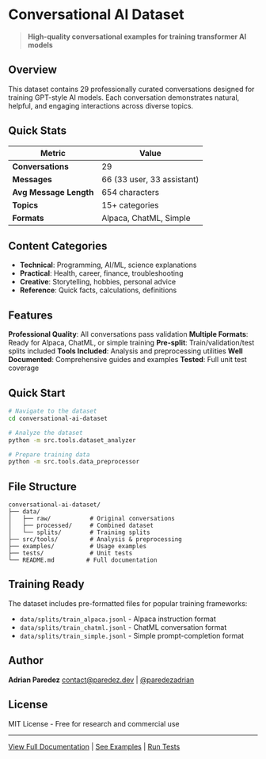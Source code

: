 # Conversational AI Dataset

> **High-quality conversational examples for training transformer AI models**

## Overview

This dataset contains 29 professionally curated conversations designed for training GPT-style AI models. Each conversation demonstrates natural, helpful, and engaging interactions across diverse topics.

## Quick Stats

| Metric | Value |
|--------|-------|
| **Conversations** | 29 |
| **Messages** | 66 (33 user, 33 assistant) |
| **Avg Message Length** | 654 characters |
| **Topics** | 15+ categories |
| **Formats** | Alpaca, ChatML, Simple |

## Content Categories

- **Technical**: Programming, AI/ML, science explanations
- **Practical**: Health, career, finance, troubleshooting
- **Creative**: Storytelling, hobbies, personal advice
- **Reference**: Quick facts, calculations, definitions

## Features

**Professional Quality**: All conversations pass validation
**Multiple Formats**: Ready for Alpaca, ChatML, or simple training
**Pre-split**: Train/validation/test splits included
**Tools Included**: Analysis and preprocessing utilities
**Well Documented**: Comprehensive guides and examples
**Tested**: Full unit test coverage

## Quick Start

```bash
# Navigate to the dataset
cd conversational-ai-dataset

# Analyze the dataset
python -m src.tools.dataset_analyzer

# Prepare training data
python -m src.tools.data_preprocessor
```

## File Structure

```
conversational-ai-dataset/
├── data/
│   ├── raw/           # Original conversations
│   ├── processed/     # Combined dataset
│   └── splits/        # Training splits
├── src/tools/         # Analysis & preprocessing
├── examples/          # Usage examples
├── tests/             # Unit tests
└── README.md         # Full documentation
```

## Training Ready

The dataset includes pre-formatted files for popular training frameworks:

- `data/splits/train_alpaca.jsonl` - Alpaca instruction format
- `data/splits/train_chatml.jsonl` - ChatML conversation format  
- `data/splits/train_simple.jsonl` - Simple prompt-completion format

## Author

**Adrian Paredez**
contact@paredez.dev | [@paredezadrian](https://github.com/paredezadrian)

## License

MIT License - Free for research and commercial use

---

[View Full Documentation](README.md) | [See Examples](examples/) | [Run Tests](tests/)
